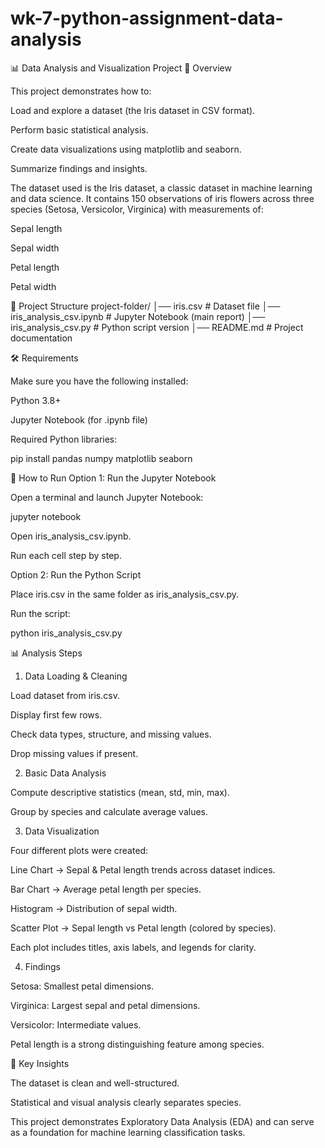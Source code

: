 # wk-7-python-assignment-data-analysis

📊 Data Analysis and Visualization Project
📌 Overview

This project demonstrates how to:

Load and explore a dataset (the Iris dataset in CSV format).

Perform basic statistical analysis.

Create data visualizations using matplotlib and seaborn.

Summarize findings and insights.

The dataset used is the Iris dataset, a classic dataset in machine learning and data science. It contains 150 observations of iris flowers across three species (Setosa, Versicolor, Virginica) with measurements of:

Sepal length

Sepal width

Petal length

Petal width

📂 Project Structure
project-folder/
│── iris.csv                 # Dataset file
│── iris_analysis_csv.ipynb  # Jupyter Notebook (main report)
│── iris_analysis_csv.py     # Python script version
│── README.md                # Project documentation

🛠️ Requirements

Make sure you have the following installed:

Python 3.8+

Jupyter Notebook (for .ipynb file)

Required Python libraries:

pip install pandas numpy matplotlib seaborn

🚀 How to Run
Option 1: Run the Jupyter Notebook

Open a terminal and launch Jupyter Notebook:

jupyter notebook


Open iris_analysis_csv.ipynb.

Run each cell step by step.

Option 2: Run the Python Script

Place iris.csv in the same folder as iris_analysis_csv.py.

Run the script:

python iris_analysis_csv.py

📊 Analysis Steps
1. Data Loading & Cleaning

Load dataset from iris.csv.

Display first few rows.

Check data types, structure, and missing values.

Drop missing values if present.

2. Basic Data Analysis

Compute descriptive statistics (mean, std, min, max).

Group by species and calculate average values.

3. Data Visualization

Four different plots were created:

Line Chart → Sepal & Petal length trends across dataset indices.

Bar Chart → Average petal length per species.

Histogram → Distribution of sepal width.

Scatter Plot → Sepal length vs Petal length (colored by species).

Each plot includes titles, axis labels, and legends for clarity.

4. Findings

Setosa: Smallest petal dimensions.

Virginica: Largest sepal and petal dimensions.

Versicolor: Intermediate values.

Petal length is a strong distinguishing feature among species.

📌 Key Insights

The dataset is clean and well-structured.

Statistical and visual analysis clearly separates species.

This project demonstrates Exploratory Data Analysis (EDA) and can serve as a foundation for machine learning classification tasks.
